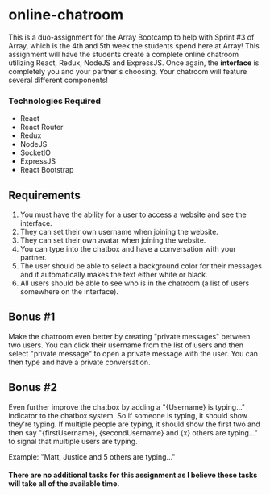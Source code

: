 # online-chatroom
This is a duo-assignment for the Array Bootcamp to help with Sprint #3 of Array, which is the 4th and 5th week the students spend here at Array! This assignment will have the students create a complete online chatroom utilizing React, Redux, NodeJS and ExpressJS. Once again, the **interface** is completely you and your partner's choosing. Your chatroom will feature several different components!

### Technologies Required

- React
- React Router
- Redux
- NodeJS
- SocketIO
- ExpressJS
- React Bootstrap

## Requirements

1. You must have the ability for a user to access a website and see the interface. 
2. They can set their own username when joining the website. 
3. They can set their own avatar when joining the website. 
4. You can type into the chatbox and have a conversation with your partner. 
5. The user should be able to select a background color for their messages and it automatically makes the text either white or black.
6. All users should be able to see who is in the chatroom (a list of users somewhere on the interface).

## Bonus #1

Make the chatroom even better by creating "private messages" between two users. You can click their username from the list of users and then select "private message" to open a private message with the user. You can then type and have a private conversation. 

## Bonus #2

Even further improve the chatbox by adding a "{Username} is typing..." indicator to the chatbox system. So if someone is typing, it should show they're typing. If multiple people are typing, it should show the first two and then say "{firstUsername}, {secondUsername} and {x} others are typing..." to signal that multiple users are typing. 

Example: "Matt, Justice and 5 others are typing..." 

#### There are no additional tasks for this assignment as I believe these tasks will take all of the available time. 
